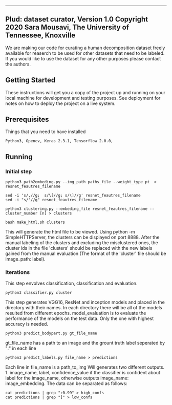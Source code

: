 --------------------------------------------------------------------------- 
Plud: dataset curator, Version 1.0 
Copyright 2020 Sara Mousavi, The University of Tennessee, Knoxville
--------------------------------------------------------------------------- 

We are making our code for curating a human decomposition dataset freely available for reaserch to be used for other datasets that need to be labeled. If you would like to use the dataset for any other purposes please contact 
the authors. 

## Getting Started
These instructions will get you a copy of the project up and running on your local machine for development and testing purposes. See deployment for notes on how to deploy the project on a live system.
## Prerequisites
Things that you need to have installed
```
Python3, Opencv, Keras 2.3.1, Tensorflow 2.0.0, 
```
## Running
### Initial step
```
python3 path2embeding.py --img_path paths_file --weight_type pt  > resnet_feautres_filename
```
```
sed -i 's/,//g;  s/\[//g; s/\]//g' resnet_feautres_filename
sed -i "s/'//g" resnet_feautres_filename
```
```
python3 clustering.py --embeding_file resnet_feautres_filename --cluster_number [n] > clusters
```
```
bash make_html.sh clusters
```
This will generate the html file to be viewed. Using python -m SimpleHTTPServer, the clusters can be displayed on port 8888.
After the manual labeling of the clusters and excluding the misclustered ones, the cluster ids in the file 'clusters' should be replaced with the new labels gained from the manual evaluation (The format of the 'cluster' file should be image_path: label).
### Iterations
This step envolves classification, classification and evaluation.
```
python3 classifier.py cluster 
```
This step generates VGG16, ResNet and inception models and placed in the directory with their names. In each directory there will be all of the models resulted from different epochs. model_evaluation is to evaluate the performance of the models on the test data. Only the one with highest accuracy is needed.
```
python3 predict_bodypart.py gt_file_name
```
gt_file_name has a path to an image and the grount truth label seperated by ":" in each line
```
python3 predict_labels.py file_name > predictions
```
Each line in file_name is a path_to_img
Will generates two different outputs. 1. image_name, label, confidence_value if the classifier is confident about label for the image_name, otherwise outputs image_name: image_embedding. The data can be separated as follows:
```
cat predictions | grep ":0.99" > high_confs 
cat predictions | grep "]" > low_confs
```






